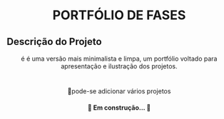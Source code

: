 
<h1 align="center">PORTFÓLIO DE FASES</h1>

## Descrição do Projeto
<p align="center">é é uma versão mais minimalista e limpa, um portfólio voltado para apresentação e ilustração dos projetos.</p>

<h1 align="center">
    <a href="https://pt-br.reactjs.org/"></a>
</h1>
<p align="center">🚀pode-se adicionar vários projetos</p>

<h4 align="center"> 
	🚧  Em construção...  🚧
</h4>

